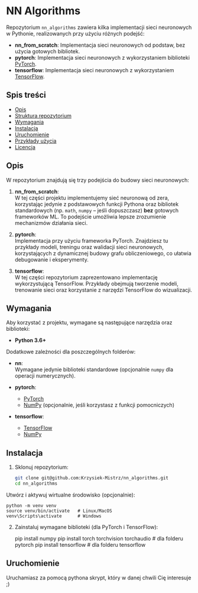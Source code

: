 # NN Algorithms

Repozytorium `nn_algorithms` zawiera kilka implementacji sieci neuronowych w Pythonie, realizowanych przy użyciu różnych podejść:

- **nn_from_scratch**: Implementacja sieci neuronowych od podstaw, bez użycia gotowych bibliotek.
- **pytorch**: Implementacja sieci neuronowych z wykorzystaniem biblioteki [PyTorch](https://pytorch.org/).
- **tensorflow**: Implementacja sieci neuronowych z wykorzystaniem [TensorFlow](https://www.tensorflow.org/).

## Spis treści

- [Opis](#opis)
- [Struktura repozytorium](#struktura-repozytorium)
- [Wymagania](#wymagania)
- [Instalacja](#instalacja)
- [Uruchomienie](#uruchomienie)
- [Przykłady użycia](#przykłady-użycia)
- [Licencja](#licencja)

## Opis

W repozytorium znajdują się trzy podejścia do budowy sieci neuronowych:

1. **nn_from_scratch**:  
   W tej części projektu implementujemy sieć neuronową od zera, korzystając jedynie z podstawowych funkcji Pythona oraz bibliotek standardowych (np. `math`, `numpy` – jeśli dopuszczasz) **bez** gotowych frameworków ML. To podejście umożliwia lepsze zrozumienie mechanizmów działania sieci.

2. **pytorch**:  
   Implementacja przy użyciu frameworka PyTorch. Znajdziesz tu przykłady modeli, treningu oraz walidacji sieci neuronowych, korzystających z dynamicznej budowy grafu obliczeniowego, co ułatwia debugowanie i eksperymenty.

3. **tensorflow**:  
   W tej części repozytorium zaprezentowano implementację wykorzystującą TensorFlow. Przykłady obejmują tworzenie modeli, trenowanie sieci oraz korzystanie z narzędzi TensorFlow do wizualizacji.

## Wymagania

Aby korzystać z projektu, wymagane są następujące narzędzia oraz biblioteki:

- **Python 3.6+**

Dodatkowe zależności dla poszczególnych folderów:

- **nn**:  
  Wymagane jedynie biblioteki standardowe (opcjonalnie `numpy` dla operacji numerycznych).

- **pytorch**:  
  - [PyTorch](https://pytorch.org/)  
  - [NumPy](https://numpy.org/) (opcjonalnie, jeśli korzystasz z funkcji pomocniczych)

- **tensorflow**:  
  - [TensorFlow](https://www.tensorflow.org/)  
  - [NumPy](https://numpy.org/)

## Instalacja

1. Sklonuj repozytorium:

   ```bash
   git clone git@github.com:Krzysiek-Mistrz/nn_algorithms.git
   cd nn_algorithms
   ```  
Utwórz i aktywuj wirtualne środowisko (opcjonalnie):  

    python -m venv venv
    source venv/bin/activate   # Linux/MacOS
    venv\Scripts\activate      # Windows

2. Zainstaluj wymagane biblioteki (dla PyTorch i TensorFlow):

    pip install numpy
    pip install torch torchvision torchaudio    # dla folderu pytorch
    pip install tensorflow                        # dla folderu tensorflow

## Uruchomienie

Uruchamiasz za pomocą pythona skrypt, który w danej chwili Cię interesuje ;)